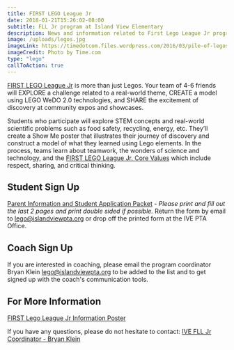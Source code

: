 ```yaml
---
title: FIRST LEGO League Jr
date: 2018-01-21T15:26:02-08:00
subtitle: FLL Jr program at Island View Elementary
description: News and information related to First Lego League Jr program at Island View Elementary.
image: /uploads/legos.jpg
imageLink: https://timedotcom.files.wordpress.com/2016/03/pile-of-legos-toys-kids-blocks.jpg
imageCredit: Photo by Time.com
type: "lego"
callToAction: true
---
```

[FIRST LEGO League Jr](https://www.firstinspires.org/robotics/flljr) is more than just Legos. Your team of 4-6 friends will EXPLORE a challenge related to a real-world theme, CREATE a model using LEGO WeDO 2.0 technologies, and SHARE the excitement of discovery at community expos and showcases. 

Students who participate will explore STEM concepts and real-world scientific problems such as food safety, recycling, energy, etc. They’ll create a Show Me poster that illustrates their journey of discovery and construct a model of what they learned using Lego elements. In the process, teams learn about teamwork, the wonders of science and technology, and the [FIRST LEGO League Jr. Core Values](http://www.firstlegoleague.org/about-fll) which include respect, sharing, and critical thinking.

## Student Sign Up
[Parent Information and Student Application Packet](https://drive.google.com/file/d/1H_QaNFsspOlmwMDRLHWLC_IMPgt70k0O/view?usp=sharing) - _Please print and fill out the last 2 pages and print double sided if possible._ Return the form by email to [lego@islandviewpta.org](mailto:lego@islandviewpta.org) or drop off the printed form at the IVE PTA Office. 

## Coach Sign Up
If you are interested in coaching, please email the program coordinator Bryan Klein [lego@islandviewpta.org](mailto:lego@islandviewpta.org) to be added to the list and to get signed up with the coach's communication tools.

## For More Information
[FIRST Lego League Jr Information Poster](https://drive.google.com/file/d/0B-07dt_IZYh5TjVJNldVb01UZzQ/view?usp=sharing)

If you have any questions, please do not hesitate to contact: 
[IVE FLL Jr Coordinator - Bryan Klein](mailto:lego@islandviewpta.org)